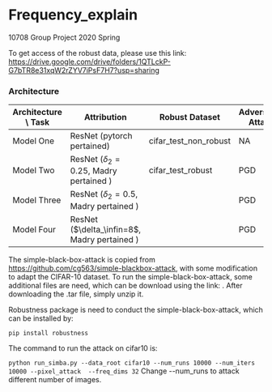 # Frequency_explain
10708 Group Project 2020 Spring

To get access of the robust data, please use this link: https://drive.google.com/drive/folders/1QTLckP-G7bTR8e31xqW2rZYV7iPsF7H7?usp=sharing



### Architecture

| Architecture \ Task | Attribution                                  | Robust Dataset | Adversarial Attack |
| ------------------- | -------------------------------------------- | -------------- | ------------------ |
| Model One           | ResNet (pytorch pertained)                   |  cifar_test_non_robust              |   NA                 |
| Model Two           | ResNet ($\delta_2=0.25$, Madry pertained )   |  cifar_test_robust              |       PGD             |
| Model Three         | ResNet ($\delta_2=0.5$, Madry pertained )    |                |          PGD          |
| Model Four          | ResNet ($\delta_\infin=8$, Madry pertained ) |                |          PGD          |


The simple-black-box-attack is copied from https://github.com/cg563/simple-blackbox-attack, with some modification to adapt the CIFAR-10 dataset.
To run the simple-black-box-attack, some additional files are need, which can be download using the link: . After downloading the .tar file, simply unzip it.

Robustness package is need to conduct the simple-black-box-attack, which can be installed by:

`pip install robustness`

The command to run the attack on cifar10 is:

`python run_simba.py --data_root cifar10 --num_runs 10000 --num_iters 10000 --pixel_attack  --freq_dims 32`
Change --num_runs to attack different number of images.
